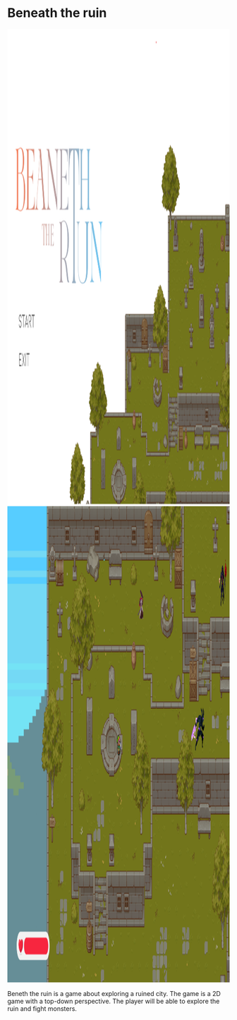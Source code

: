 # Beneath the ruin

<img src="./README/be_m.png " width="1920" height="1080" alt="Beneath the ruin">
<img src="./README/be_i.png " width="1920" height="1080" alt="Beneath the ruin">

Beneth the ruin is a game about exploring a ruined city. The game is a 2D game with a top-down perspective. The player will be able to explore the ruin and fight monsters. 



